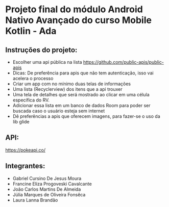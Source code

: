 # Projeto final do módulo Android Nativo Avançado do curso Mobile Kotlin - Ada

## Instruções do projeto:

- Escolher uma api pública na lista https://github.com/public-apis/public-apis
- Dicas: De preferência para apis que não tem autenticação, isso vai acelera o
processo
- Criar um app com no mínimo duas telas de informações
- Uma lista (Recyclerview) dos itens que a api trouxer
- Uma tela de detalhes que será mostrado ao clicar em uma célula específica
do RV.
- Adicionar essa lista em um banco de dados Room para poder ser buscada caso
o usuário esteja sem internet
- Dê preferências a apis que oferecem imagens, para fazer-se o uso da lib glide

## API:
https://pokeapi.co/

## Integrantes:

- Gabriel Cursino De Jesus Moura
- Francine Eliza Progoveski Cavalcante
- João Carlos Martins De Almeida
- Júlia Marques de Oliveira Fonsêca
- Laura Lanna Brandão







